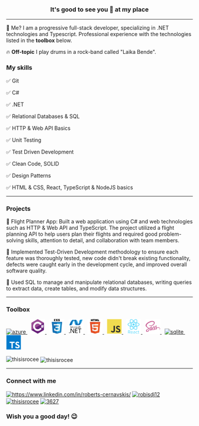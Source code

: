<div align="center">
  
  ### It's good to see you &#127756; at my place
  
</div>

---

🌴 Me? I am a progressive full-stack developer, specializing in .NET technologies and Typescript. Professional experience with the technologies listed in the **toolbox** below.

🔥 **Off-topic** I play drums in a rock-band called "Laika Bende".

<h3 align="left">My skills</h3>

<p>&#9989; Git</p>
<p>&#9989; C#</p>
<p>&#9989; .NET</p>
<p>&#9989; Relational Databases & SQL</p>
<p>&#9989; HTTP & Web API Basics</p>
<p>&#9989; Unit Testing</p>
<p>&#9989; Test Driven Development</p>
<p>&#9989; Clean Code, SOLID</p>
<p>&#9989; Design Patterns</p>
<p>&#9989; HTML & CSS, React, TypeScript & NodeJS basics</p>

---

<h3 align="left">Projects</h3>

🚀 Flight Planner App: Built a web application using C# and web technologies such as HTTP & Web API and TypeScript. The project utilized a flight planning API to help users plan their flights and required good problem-solving skills, attention to detail, and collaboration with team members.

🚀 Implemented Test-Driven Development methodology to ensure each feature was thoroughly tested, new code didn't break existing functionality, defects were caught early in the development cycle, and improved overall software quality.

🚀 Used SQL to manage and manipulate relational databases, writing queries to extract data, create tables, and modify data structures.

---

<h3 align="left">Toolbox</h3>
<p align="left"> 
  <a href="https://azure.microsoft.com/en-in/" target="_blank" rel="noreferrer"> <img src="https://www.vectorlogo.zone/logos/microsoft_azure/microsoft_azure-icon.svg" alt="azure" width="40" height="40"/> </a> &nbsp;
  <a href="https://www.w3schools.com/cs/" target="_blank" rel="noreferrer"> <img src="https://raw.githubusercontent.com/devicons/devicon/master/icons/csharp/csharp-original.svg" alt="csharp" width="40" height="40"/> </a> &nbsp;
  <a href="https://www.w3schools.com/css/" target="_blank" rel="noreferrer"> <img src="https://raw.githubusercontent.com/devicons/devicon/master/icons/css3/css3-original-wordmark.svg" alt="css3" width="40" height="40"/> </a> &nbsp;
  <a href="https://dotnet.microsoft.com/" target="_blank" rel="noreferrer"> <img src="https://raw.githubusercontent.com/devicons/devicon/master/icons/dot-net/dot-net-original-wordmark.svg" alt="dotnet" width="40" height="40"/> </a> &nbsp;
  <a href="https://www.w3.org/html/" target="_blank" rel="noreferrer"> <img src="https://raw.githubusercontent.com/devicons/devicon/master/icons/html5/html5-original-wordmark.svg" alt="html5" width="40" height="40"/> </a> &nbsp;
  <a href="https://developer.mozilla.org/en-US/docs/Web/JavaScript" target="_blank" rel="noreferrer"> <img src="https://raw.githubusercontent.com/devicons/devicon/master/icons/javascript/javascript-original.svg" alt="javascript" width="40" height="40"/> </a> &nbsp;
  <a href="https://reactjs.org/" target="_blank" rel="noreferrer"> <img src="https://raw.githubusercontent.com/devicons/devicon/master/icons/react/react-original-wordmark.svg" alt="react" width="40" height="40"/> </a> &nbsp;
  <a href="https://sass-lang.com" target="_blank" rel="noreferrer"> <img src="https://raw.githubusercontent.com/devicons/devicon/master/icons/sass/sass-original.svg" alt="sass" width="40" height="40"/> </a> &nbsp;
  <a href="https://www.sqlite.org/" target="_blank" rel="noreferrer"> <img src="https://www.vectorlogo.zone/logos/sqlite/sqlite-icon.svg" alt="sqlite" width="40" height="40"/> </a> &nbsp;
  <a href="https://www.typescriptlang.org/" target="_blank" rel="noreferrer"> <img src="https://raw.githubusercontent.com/devicons/devicon/master/icons/typescript/typescript-original.svg" alt="typescript" width="40" height="40"/> </a>
  
  <p><img align="left"src="https://github-readme-stats.vercel.app/api/top-langs?username=thisisrocee&show_icons=true&locale=en&layout=compact" alt="thisisrocee" /></p>

<p>&nbsp;<img align="center" src="https://github-readme-stats.vercel.app/api?username=thisisrocee&show_icons=true&locale=en" alt="thisisrocee" /></p>

---

<h3 align="left">Connect with me</h3>
<p align="left">
<a href="https://linkedin.com/in/roberts-cernavskis/" target="_blank"><img align="center" src="https://raw.githubusercontent.com/rahuldkjain/github-profile-readme-generator/master/src/images/icons/Social/linked-in-alt.svg" alt="https://www.linkedin.com/in/roberts-cernavskis/" height="30" width="40" /></a>
<a href="https://fb.com/robisdj12" target="_blank"><img align="center" src="https://raw.githubusercontent.com/rahuldkjain/github-profile-readme-generator/master/src/images/icons/Social/facebook.svg" alt="robisdj12" height="30" width="40" /></a>
<a href="https://instagram.com/thisisrocee" target="_blank"><img align="center" src="https://raw.githubusercontent.com/rahuldkjain/github-profile-readme-generator/master/src/images/icons/Social/instagram.svg" alt="thisisrocee" height="30" width="40" /></a>
<a href="https://discord.gg/3627" target="_blank"><img align="center" src="https://raw.githubusercontent.com/rahuldkjain/github-profile-readme-generator/master/src/images/icons/Social/discord.svg" alt="3627" height="30" width="40" /></a>
</p>

### Wish you a good day! 😉
